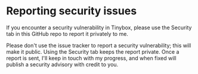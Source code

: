 # Reporting security issues

If you encounter a security vulnerability in Tinybox, please use the Security tab in this GitHub repo to report it privately to me.

Please don't use the issue tracker to report a security vulnerability; this will make it public. Using the Security tab keeps the report private. Once a report is sent, I'll keep in touch with my progress, and when fixed will publish a security advisory with credit to you.
